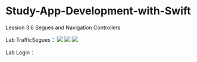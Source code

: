 # Study-App-Development-with-Swift

Lession 3.6 Segues and Navigation Controllers


Lab TrafficSegues：
![]("https://github.com/n913239/Study-App-Development-with-Swift/blob/master/L3_6/Lab1.1.png")
![]("https://github.com/n913239/Study-App-Development-with-Swift/blob/master/L3_6/Lab1.2.png")
![]("https://github.com/n913239/Study-App-Development-with-Swift/blob/master/L3_6/Lab1.3.png")


Lab Login：
![]()
![]()
![]()
